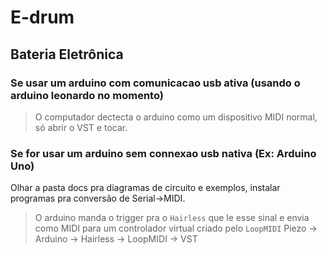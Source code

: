 
# E-drum
## Bateria Eletrônica

### Se usar um arduino com comunicacao usb ativa (usando o arduino leonardo no momento)
> O computador dectecta o arduino como um dispositivo MIDI normal, só abrir o VST e tocar.


### Se for usar um arduino sem connexao usb nativa (Ex: Arduino Uno)
Olhar a pasta docs pra diagramas de circuito e exemplos, instalar programas pra conversão de Serial->MIDI.

> O arduino manda o trigger pra o `Hairless` que le esse sinal e envia como MIDI para um controlador virtual criado pelo `LoopMIDI` 
 Piezo -> Arduino -> Hairless -> LoopMIDI -> VST

